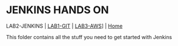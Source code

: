# JENKINS HANDS ON 

LAB2-JENKINS |
[LAB1-GIT](../LAB1-GIT/README.md) |
[LAB3-AWS](../LAB3-AWS/README.md)] |
[Home](../README.md) 


This folder contains all the stuff you need to get started with Jenkins 